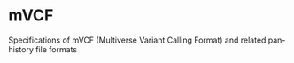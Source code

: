 # mVCF
Specifications of mVCF (Multiverse Variant Calling Format) and related pan-history file formats
